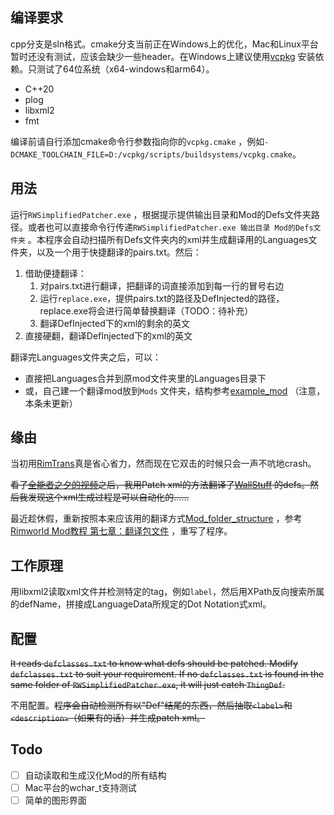 ## 编译要求

cpp分支是sln格式。cmake分支当前正在Windows上的优化，Mac和Linux平台暂时还没有测试，应该会缺少一些header。在Windows上建议使用[vcpkg](https://github.com/microsoft/vcpkg)
安装依赖。只测试了64位系统（x64-windows和arm64）。

- C++20
- plog
- libxml2
- fmt

编译前请自行添加cmake命令行参数指向你的`vcpkg.cmake`
，例如`-DCMAKE_TOOLCHAIN_FILE=D:/vcpkg/scripts/buildsystems/vcpkg.cmake`。

## 用法

运行`RWSimplifiedPatcher.exe`
，根据提示提供输出目录和Mod的Defs文件夹路径。或者也可以直接命令行传递`RWSimplifiedPatcher.exe 输出目录 Mod的Defs文件夹`
。本程序会自动扫描所有Defs文件夹内的xml并生成翻译用的Languages文件夹，以及一个用于快捷翻译的pairs.txt。然后：

1. 借助便捷翻译：
    1. 对pairs.txt进行翻译，把翻译的词直接添加到每一行的冒号右边
    2. 运行`replace.exe`，提供pairs.txt的路径及DefInjected的路径，replace.exe将会进行简单替换翻译（TODO：待补充）
    3. 翻译DefInjected下的xml的剩余的英文
2. 直接硬翻，翻译DefInjected下的xml的英文

翻译完Languages文件夹之后，可以：

- 直接把Languages合并到原mod文件夹里的Languages目录下
- 或，自己建一个翻译mod放到`Mods`
  文件夹，结构参考[example_mod](https://github.com/sieveLau/RWSimplifiedPatcher/tree/master/example_mod)
  （注意，本条未更新）

## 缘由

当初用[RimTrans](https://github.com/RimWorld-zh/RimTrans)真是省心省力，然而现在它双击的时候只会一声不吭地crash。

~~看了[全能者之夕的视频](https://www.bilibili.com/video/BV1Hg411u7X1)之后，我用Patch
xml的方法翻译了[WallStuff](https://steamcommunity.com/sharedfiles/filedetails/?id=1994340640)
的defs。然后我发现这个xml生成过程是可以自动化的……~~

最近趁休假，重新按照本来应该用的翻译方式[Mod_folder_structure](https://rimworldwiki.com/wiki/Modding_Tutorials/Mod_folder_structure#The_Languages_folder)
，参考[Rimworld Mod教程 第七章：翻译包文件](https://blog.csdn.net/qq_58145131/article/details/123726403)
，重写了程序。

## 工作原理

用libxml2读取xml文件并检测特定的tag，例如`label`，然后用XPath反向搜索所属的defName，拼接成LanguageData所规定的Dot
Notation式xml。

## 配置

~~It reads `defclasses.txt` to know what defs should be patched. Modify `defclasses.txt` to suit
your requirement. If no `defclasses.txt` is found in the same folder of `RWSimplifiedPatcher.exe`,
it will just catch `ThingDef`.~~

不用配置。~~程序会自动检测所有以"Def"结尾的东西，然后抽取`<label>`和 `<description>`（如果有的话）并生成patch
xml。~~

## Todo

- [ ] 自动读取和生成汉化Mod的所有结构
- [ ] Mac平台的wchar_t支持测试
- [ ] 简单的图形界面
